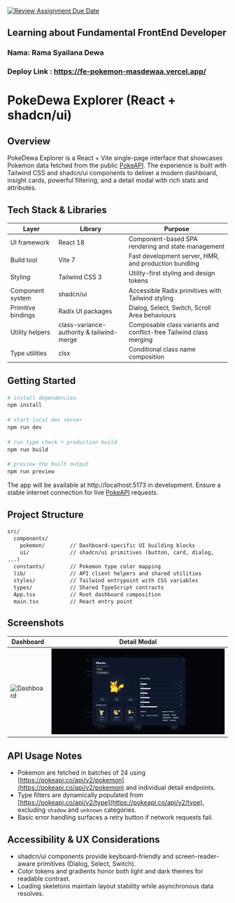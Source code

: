 [![Review Assignment Due Date](https://classroom.github.com/assets/deadline-readme-button-22041afd0340ce965d47ae6ef1cefeee28c7c493a6346c4f15d667ab976d596c.svg)](https://classroom.github.com/a/gXKuYzJA)
## Learning about Fundamental FrontEnd Developer

### Nama: Rama Syailana Dewa

### Deploy Link : https://fe-pokemon-masdewaa.vercel.app/ 

# PokeDewa Explorer (React + shadcn/ui)

## Overview

PokeDewa Explorer is a React + Vite single-page interface that showcases Pokemon data fetched from the public [PokeAPI](https://pokeapi.co/api/v2/pokemon). The experience is built with Tailwind CSS and shadcn/ui components to deliver a modern dashboard, insight cards, powerful filtering, and a detail modal with rich stats and attributes.

## Tech Stack & Libraries

| Layer | Library | Purpose |
| --- | --- | --- |
| UI framework | React 18 | Component-based SPA rendering and state management |
| Build tool | Vite 7 | Fast development server, HMR, and production bundling |
| Styling | Tailwind CSS 3 | Utility-first styling and design tokens |
| Component system | shadcn/ui | Accessible Radix primitives with Tailwind styling |
| Primitive bindings | Radix UI packages | Dialog, Select, Switch, Scroll Area behaviours |
| Utility helpers | class-variance-authority & tailwind-merge | Composable class variants and conflict-free Tailwind class merging |
| Type utilities | clsx | Conditional class name composition |

## Getting Started

```bash
# install dependencies
npm install

# start local dev server
npm run dev

# run type check + production build
npm run build

# preview the built output
npm run preview
```

The app will be available at http://localhost:5173 in development. Ensure a stable internet connection for live [PokeAPI](https://pokeapi.co/) requests.

## Project Structure

```text
src/
  components/
    pokemon/        // Dashboard-specific UI building blocks
    ui/             // shadcn/ui primitives (button, card, dialog, ...)
  constants/        // Pokemon type color mapping
  lib/              // API client helpers and shared utilities
  styles/           // Tailwind entrypoint with CSS variables
  types/            // Shared TypeScript contracts
  App.tsx           // Root dashboard composition
  main.tsx          // React entry point
```

## Screenshots

| Dashboard | Detail Modal |
| --- | --- |
| ![Dashboard](./screenshots/Dashboard.png) | ![Detail Modal](./screenshots/Modal.png) |

## API Usage Notes

- Pokemon are fetched in batches of 24 using [https://pokeapi.co/api/v2/pokemon](https://pokeapi.co/api/v2/pokemon) and individual detail endpoints.
- Type filters are dynamically populated from [https://pokeapi.co/api/v2/type](https://pokeapi.co/api/v2/type), excluding `shadow` and `unknown` categories.
- Basic error handling surfaces a retry button if network requests fail.

## Accessibility & UX Considerations

- shadcn/ui components provide keyboard-friendly and screen-reader-aware primitives (Dialog, Select, Switch).
- Color tokens and gradients honor both light and dark themes for readable contrast.
- Loading skeletons maintain layout stability while asynchronous data resolves.
